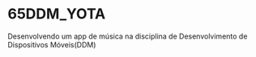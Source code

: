 # 65DDM_YOTA
Desenvolvendo um app de música na disciplina de Desenvolvimento de Dispositivos Móveis(DDM)
